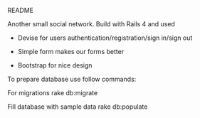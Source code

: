 README

Another small social network. Build with Rails 4 and used

- Devise for users authentication/registration/sign in/sign out

- Simple form makes our forms better

- Bootstrap for nice design


To prepare database use follow commands:

For migrations
 rake db:migrate

Fill database with sample data
 rake db:populate